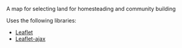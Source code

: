 A map for selecting land for homesteading and community building

Uses the following libraries:

- [Leaflet](https://leafletjs.com/)
- [Leaflet-ajax](https://github.com/calvinmetcalf/leaflet-ajax)